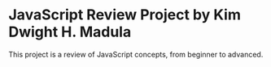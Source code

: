 # JavaScript Review Project by Kim Dwight H. Madula
This project is a review of JavaScript concepts, from beginner to advanced.